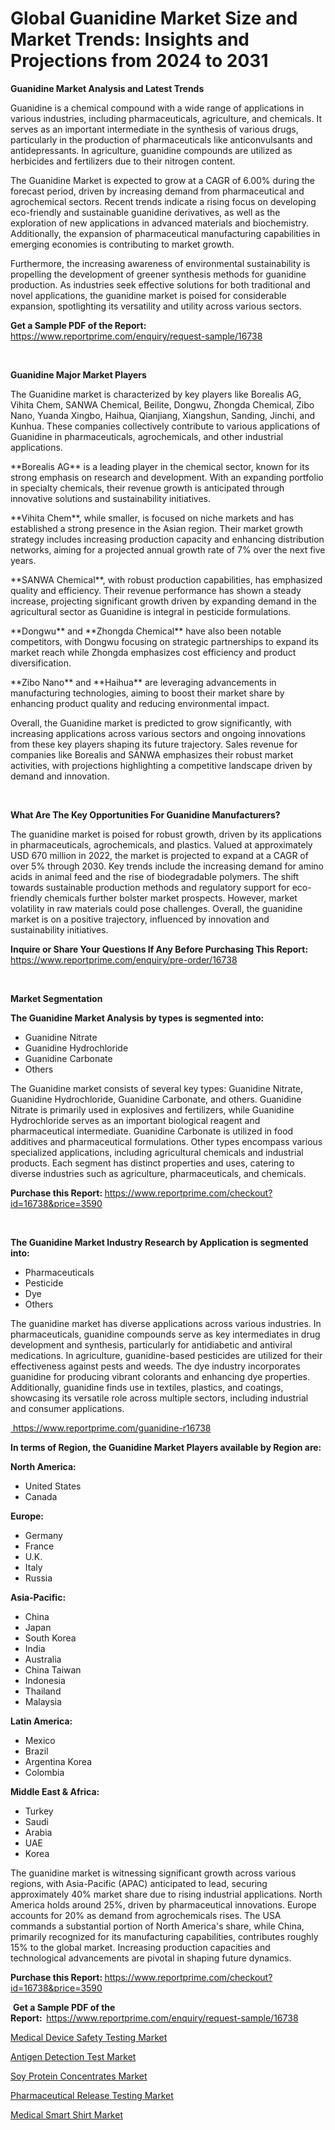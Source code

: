 <p><h1>Global Guanidine Market Size and Market Trends: Insights and Projections from 2024 to 2031</h1></p><p><strong>Guanidine Market Analysis and Latest Trends</strong></p>
<p><p>Guanidine is a chemical compound with a wide range of applications in various industries, including pharmaceuticals, agriculture, and chemicals. It serves as an important intermediate in the synthesis of various drugs, particularly in the production of pharmaceuticals like anticonvulsants and antidepressants. In agriculture, guanidine compounds are utilized as herbicides and fertilizers due to their nitrogen content.</p><p>The Guanidine Market is expected to grow at a CAGR of 6.00% during the forecast period, driven by increasing demand from pharmaceutical and agrochemical sectors. Recent trends indicate a rising focus on developing eco-friendly and sustainable guanidine derivatives, as well as the exploration of new applications in advanced materials and biochemistry. Additionally, the expansion of pharmaceutical manufacturing capabilities in emerging economies is contributing to market growth. </p><p>Furthermore, the increasing awareness of environmental sustainability is propelling the development of greener synthesis methods for guanidine production. As industries seek effective solutions for both traditional and novel applications, the guanidine market is poised for considerable expansion, spotlighting its versatility and utility across various sectors.</p></p>
<p><strong>Get a Sample PDF of the Report:&nbsp;</strong> <a href="https://www.reportprime.com/enquiry/request-sample/16738?utm_campaign=39&utm_medium=2&utm_source=Github&utm_content=ia&utm_term=24112024&utm_id=guanidine">https://www.reportprime.com/enquiry/request-sample/16738</a></p>
<p>&nbsp;</p>
<p><strong>Guanidine Major Market Players</strong></p>
<p><p>The Guanidine market is characterized by key players like Borealis AG, Vihita Chem, SANWA Chemical, Beilite, Dongwu, Zhongda Chemical, Zibo Nano, Yuanda Xingbo, Haihua, Qianjiang, Xiangshun, Sanding, Jinchi, and Kunhua. These companies collectively contribute to various applications of Guanidine in pharmaceuticals, agrochemicals, and other industrial applications.</p><p>**Borealis AG** is a leading player in the chemical sector, known for its strong emphasis on research and development. With an expanding portfolio in specialty chemicals, their revenue growth is anticipated through innovative solutions and sustainability initiatives. </p><p>**Vihita Chem**, while smaller, is focused on niche markets and has established a strong presence in the Asian region. Their market growth strategy includes increasing production capacity and enhancing distribution networks, aiming for a projected annual growth rate of 7% over the next five years.</p><p>**SANWA Chemical**, with robust production capabilities, has emphasized quality and efficiency. Their revenue performance has shown a steady increase, projecting significant growth driven by expanding demand in the agricultural sector as Guanidine is integral in pesticide formulations.</p><p>**Dongwu** and **Zhongda Chemical** have also been notable competitors, with Dongwu focusing on strategic partnerships to expand its market reach while Zhongda emphasizes cost efficiency and product diversification.</p><p>**Zibo Nano** and **Haihua** are leveraging advancements in manufacturing technologies, aiming to boost their market share by enhancing product quality and reducing environmental impact.</p><p>Overall, the Guanidine market is predicted to grow significantly, with increasing applications across various sectors and ongoing innovations from these key players shaping its future trajectory. Sales revenue for companies like Borealis and SANWA emphasizes their robust market activities, with projections highlighting a competitive landscape driven by demand and innovation.</p></p>
<p>&nbsp;</p>
<p><strong>What Are The Key Opportunities For Guanidine Manufacturers?</strong></p>
<p><p>The guanidine market is poised for robust growth, driven by its applications in pharmaceuticals, agrochemicals, and plastics. Valued at approximately USD 670 million in 2022, the market is projected to expand at a CAGR of over 5% through 2030. Key trends include the increasing demand for amino acids in animal feed and the rise of biodegradable polymers. The shift towards sustainable production methods and regulatory support for eco-friendly chemicals further bolster market prospects. However, market volatility in raw materials could pose challenges. Overall, the guanidine market is on a positive trajectory, influenced by innovation and sustainability initiatives.</p></p>
<p><strong>Inquire or Share Your Questions If Any Before Purchasing This Report:</strong> <a href="https://www.reportprime.com/enquiry/pre-order/16738?utm_campaign=39&utm_medium=2&utm_source=Github&utm_content=ia&utm_term=24112024&utm_id=guanidine">https://www.reportprime.com/enquiry/pre-order/16738</a></p>
<p>&nbsp;</p>
<p><strong>Market Segmentation</strong></p>
<p><strong>The Guanidine Market Analysis by types is segmented into:</strong></p>
<p><ul><li>Guanidine Nitrate</li><li>Guanidine Hydrochloride</li><li>Guanidine Carbonate</li><li>Others</li></ul></p>
<p><p>The Guanidine market consists of several key types: Guanidine Nitrate, Guanidine Hydrochloride, Guanidine Carbonate, and others. Guanidine Nitrate is primarily used in explosives and fertilizers, while Guanidine Hydrochloride serves as an important biological reagent and pharmaceutical intermediate. Guanidine Carbonate is utilized in food additives and pharmaceutical formulations. Other types encompass various specialized applications, including agricultural chemicals and industrial products. Each segment has distinct properties and uses, catering to diverse industries such as agriculture, pharmaceuticals, and chemicals.</p></p>
<p><strong>Purchase this Report:&nbsp;</strong><a href="https://www.reportprime.com/checkout?id=16738&price=3590&utm_campaign=39&utm_medium=2&utm_source=Github&utm_content=ia&utm_term=24112024&utm_id=guanidine">https://www.reportprime.com/checkout?id=16738&price=3590</a></p>
<p>&nbsp;</p>
<p><strong>The Guanidine Market Industry Research by Application is segmented into:</strong></p>
<p><ul><li>Pharmaceuticals</li><li>Pesticide</li><li>Dye</li><li>Others</li></ul></p>
<p><p>The guanidine market has diverse applications across various industries. In pharmaceuticals, guanidine compounds serve as key intermediates in drug development and synthesis, particularly for antidiabetic and antiviral medications. In agriculture, guanidine-based pesticides are utilized for their effectiveness against pests and weeds. The dye industry incorporates guanidine for producing vibrant colorants and enhancing dye properties. Additionally, guanidine finds use in textiles, plastics, and coatings, showcasing its versatile role across multiple sectors, including industrial and consumer applications.</p></p>
<p><a href="https://www.reportprime.com/guanidine-r16738?utm_campaign=39&utm_medium=2&utm_source=Github&utm_content=ia&utm_term=24112024&utm_id=guanidine">&nbsp;https://www.reportprime.com/guanidine-r16738</a></p>
<p><strong>In terms of Region, the Guanidine Market Players available by Region are:</strong></p>
<p>
    <p> <strong> North America: </strong>
        <ul>
            <li>United States</li>
            <li>Canada</li>
        </ul>
        </p> 
    <p> <strong> Europe: </strong>
        <ul>
            <li>Germany</li>
            <li>France</li>
            <li>U.K.</li>
            <li>Italy</li>
            <li>Russia</li>
        </ul>
        </p> 
    <p> <strong> Asia-Pacific: </strong>
        <ul>
            <li>China</li>
            <li>Japan</li>
            <li>South Korea</li>
            <li>India</li>
            <li>Australia</li>
            <li>China Taiwan</li>
            <li>Indonesia</li>
            <li>Thailand</li>
            <li>Malaysia</li>
        </ul>
        </p> 
    <p> <strong> Latin America: </strong>
        <ul>
            <li>Mexico</li>
            <li>Brazil</li>
            <li>Argentina Korea</li>
            <li>Colombia</li>
        </ul>
        </p> 
    <p> <strong> Middle East & Africa: </strong>
        <ul>
            <li>Turkey</li>
            <li>Saudi</li>
            <li>Arabia</li>
            <li>UAE</li>
            <li>Korea</li>
        </ul>
    </p>
    </p>
<p><p>The guanidine market is witnessing significant growth across various regions, with Asia-Pacific (APAC) anticipated to lead, securing approximately 40% market share due to rising industrial applications. North America holds around 25%, driven by pharmaceutical innovations. Europe accounts for 20% as demand from agrochemicals rises. The USA commands a substantial portion of North America's share, while China, primarily recognized for its manufacturing capabilities, contributes roughly 15% to the global market. Increasing production capacities and technological advancements are pivotal in shaping future dynamics.</p></p>
<p><strong>Purchase this Report: </strong><a href="https://www.reportprime.com/checkout?id=16738&price=3590&utm_campaign=39&utm_medium=2&utm_source=Github&utm_content=ia&utm_term=24112024&utm_id=guanidine">https://www.reportprime.com/checkout?id=16738&price=3590</a></p>
<p>&nbsp;<strong>Get a Sample PDF of the Report:&nbsp;&nbsp;</strong><a href="https://www.reportprime.com/enquiry/request-sample/16738?utm_campaign=39&utm_medium=2&utm_source=Github&utm_content=ia&utm_term=24112024&utm_id=guanidine">https://www.reportprime.com/enquiry/request-sample/16738</a></p>
<p><strong></strong></p>
<p><p><a href="https://issuu.com/reportprime-2/docs/medical-device-safety-testing-marke_3c4b28d4548bd0?utm_campaign=39&utm_medium=2&utm_source=Github&utm_content=ia&utm_term=24112024&utm_id=guanidine">Medical Device Safety Testing Market</a></p><p><a href="https://www.linkedin.com/pulse/antigen-detection-test-market-size-estimated-grow-tt4ie?utm_campaign=39&utm_medium=2&utm_source=Github&utm_content=ia&utm_term=24112024&utm_id=guanidine">Antigen Detection Test Market</a></p><p><a href="https://github.com/bonedung74807/Market-Research-Report-List-1/blob/main/soy-protein-concentrates-market.md?utm_campaign=39&utm_medium=2&utm_source=Github&utm_content=ia&utm_term=24112024&utm_id=guanidine">Soy Protein Concentrates Market</a></p><p><a href="https://issuu.com/reportprime-2/docs/pharmaceutical-release-testing-mark_3fe706ff602bb5?utm_campaign=39&utm_medium=2&utm_source=Github&utm_content=ia&utm_term=24112024&utm_id=guanidine">Pharmaceutical Release Testing Market</a></p><p><a href="https://www.linkedin.com/pulse/investing-medical-smart-shirt-market-trends-leading-products-n1uhe?utm_campaign=39&utm_medium=2&utm_source=Github&utm_content=ia&utm_term=24112024&utm_id=guanidine">Medical Smart Shirt Market</a></p></p>